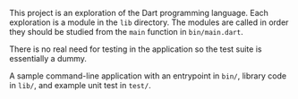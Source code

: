 This project is an exploration of the Dart programming language.
Each exploration is a module in the `lib` directory.
The modules are called in order they should be studied from the `main`
function in `bin/main.dart`.

There is no real need for testing in the application so the test suite
is essentially a dummy.

A sample command-line application with an entrypoint in `bin/`, library code
in `lib/`, and example unit test in `test/`.
